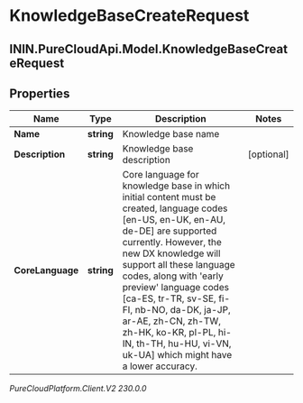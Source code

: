 # KnowledgeBaseCreateRequest

## ININ.PureCloudApi.Model.KnowledgeBaseCreateRequest

## Properties

|Name | Type | Description | Notes|
|------------ | ------------- | ------------- | -------------|
| **Name** | **string** | Knowledge base name | |
| **Description** | **string** | Knowledge base description | [optional] |
| **CoreLanguage** | **string** | Core language for knowledge base in which initial content must be created, language codes [en-US, en-UK, en-AU, de-DE] are supported currently. However, the new DX knowledge will support all these language codes, along with &#39;early preview&#39; language codes [ca-ES, tr-TR, sv-SE, fi-FI, nb-NO, da-DK, ja-JP, ar-AE, zh-CN, zh-TW, zh-HK, ko-KR, pl-PL, hi-IN, th-TH, hu-HU, vi-VN, uk-UA] which might have a lower accuracy. | |



_PureCloudPlatform.Client.V2 230.0.0_
